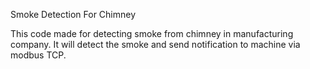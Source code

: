 Smoke Detection For Chimney

This code made for detecting smoke from chimney in manufacturing company. It will detect the smoke and send notification to machine via modbus TCP.

